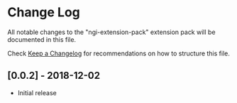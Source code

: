 # Change Log
All notable changes to the "ngi-extension-pack" extension pack will be documented in this file.

Check [Keep a Changelog](http://keepachangelog.com/) for recommendations on how to structure this file.

## [0.0.2] - 2018-12-02
- Initial release

